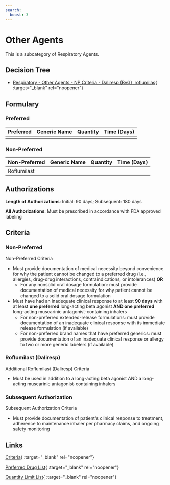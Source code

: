 ```yaml
---
search:
  boost: 3
---
```


# Other Agents

This is a subcategory of Respiratory Agents.

## Decision Tree

- [Respiratory - Other Agents - NP Criteria - Daliresp (BvG), roflumilas](https://forms.office.com/Pages/ResponsePage.aspx?id=nPhjxpvvj0G9PUHkbAzgaN9UYz8EqmlIs3_TYn4TbXBUMDJWRURRM0Y3VjFBOFlPUllQRFVSNzhEWiQlQCN0PWcu){ :target="_blank" rel="noopener"}

## Formulary

### Preferred

| Preferred | Generic Name | Quantity | Time (Days) |
| :-------- | :----------- | :------: | :---------: |
|           |              |          |             |

### Non-Preferred

| Non-Preferred              | Generic Name | Quantity | Time (Days) |
| :------------------------- | :----------- | :------: | :---------: |
| Roflumilast                |              |          |             |

## Authorizations

**Length of Authorizations**: Initial: 90 days; Subsequent: 180 days

**All Authorizations**: Must be prescribed in accordance with FDA approved labeling

## Criteria

### Non-Preferred

Non-Preferred Criteria

- Must provide documentation of medical necessity beyond convenience for why the patient cannot be changed to a preferred drug (i.e., allergies, drug-drug interactions, contraindications, or intolerances) **OR**
    - For any nonsolid oral dosage formulation: must provide documentation of medical necessity for why patient cannot be changed to a solid oral dosage formulation
- Must have had an inadequate clinical response to at least **90 days** with at least **one preferred** long-acting beta agonist **AND one preferred** long-acting muscarinic antagonist-containing inhalers
    - For non-preferred extended-release formulations: must provide documentation of an inadequate clinical response with its immediate release formulation (if available)
    - For non-preferred brand names that have preferred generics: must provide documentation of an inadequate clinical response or allergy to two or more generic labelers (if available)

### Roflumilast (Daliresp)

Additional Roflumilast (Daliresp) Criteria

- Must be used in addition to a long-acting beta agonist AND a long-acting muscarinic antagonist-containing inhalers 

### Subsequent Authorization

Subsequent Authorization Criteria

- Must provide documentation of patient's clinical response to treatment, adherence to maintenance inhaler per pharmacy claims, and ongoing safety monitoring

## Links

[Criteria](https://medicaid.ohio.gov/static/PHM/drug-coverage/20230701+UPDL+Criteria+_v1_FINAL.approved.pdf#page=101){ :target="_blank" rel="noopener"}

[Preferred Drug List](https://medicaid.ohio.gov/static/PHM/drug-coverage/20230701_UPDL_FINAL_ODM.approved.v2.pdf#page=32){ :target="_blank" rel="noopener"}

[Quantity Limit List](https://pharmacy.medicaid.ohio.gov/sites/default/files/20230101_Ohio_Medicaid_Quantity_Document_APPROVED.pdf){ :target="_blank" rel="noopener"}
